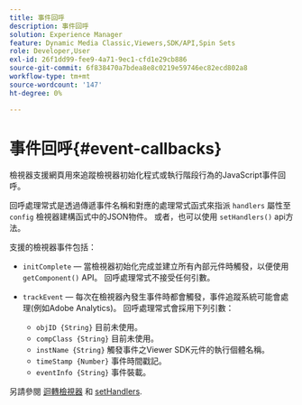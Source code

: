 ```yaml
---
title: 事件回呼
description: 事件回呼
solution: Experience Manager
feature: Dynamic Media Classic,Viewers,SDK/API,Spin Sets
role: Developer,User
exl-id: 26f1dd99-fee9-4a71-9ec1-cfd1e29cb886
source-git-commit: 6f838470a7bdea8e8c0219e59746ec82ecd802a8
workflow-type: tm+mt
source-wordcount: '147'
ht-degree: 0%

---
```


# 事件回呼{#event-callbacks}

檢視器支援網頁用來追蹤檢視器初始化程式或執行階段行為的JavaScript事件回呼。

回呼處理常式是透過傳遞事件名稱和對應的處理常式函式來指派 `handlers` 屬性至 `config` 檢視器建構函式中的JSON物件。 或者，也可以使用 `setHandlers()` api方法。

支援的檢視器事件包括：

* `initComplete`  — 當檢視器初始化完成並建立所有內部元件時觸發，以便使用 `getComponent()` API。 回呼處理常式不接受任何引數。

* `trackEvent`  — 每次在檢視器內發生事件時都會觸發，事件追蹤系統可能會處理(例如Adobe Analytics)。 回呼處理常式會採用下列引數：

   * `objID {String}` 目前未使用。
   * `compClass {String}` 目前未使用。
   * `instName {String}` 觸發事件之Viewer SDK元件的執行個體名稱。
   * `timeStamp {Number}` 事件時間戳記。
   * `eventInfo {String}` 事件裝載。

另請參閱 [迴轉檢視器](../../c-html5-s7-aem-asset-viewers/c-html5-spin-viewer-about/c-html5-spin-viewer-javascriptapiref/r-html5-spin-viewer-javascriptapiref-spinviewer.md#reference-59b70dd7b58c43059bd85e3295441195) 和 [setHandlers](../../c-html5-s7-aem-asset-viewers/c-html5-spin-viewer-about/c-html5-spin-viewer-javascriptapiref/r-html5-spin-viewer-javascriptapiref-sethandlers.md#reference-d2223794fb45440094e9fdb5e9b73bef).
